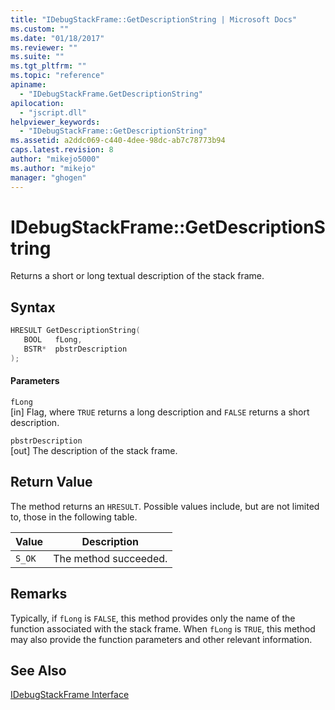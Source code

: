 ```yaml
---
title: "IDebugStackFrame::GetDescriptionString | Microsoft Docs"
ms.custom: ""
ms.date: "01/18/2017"
ms.reviewer: ""
ms.suite: ""
ms.tgt_pltfrm: ""
ms.topic: "reference"
apiname: 
  - "IDebugStackFrame.GetDescriptionString"
apilocation: 
  - "jscript.dll"
helpviewer_keywords: 
  - "IDebugStackFrame::GetDescriptionString"
ms.assetid: a2ddc069-c440-4dee-98dc-ab7c78773b94
caps.latest.revision: 8
author: "mikejo5000"
ms.author: "mikejo"
manager: "ghogen"
---
```

# IDebugStackFrame::GetDescriptionString
Returns a short or long textual description of the stack frame.  
  
## Syntax  
  
```cpp
HRESULT GetDescriptionString(  
   BOOL   fLong,  
   BSTR*  pbstrDescription  
);  
```  
  
#### Parameters  
 `fLong`  
 [in] Flag, where `TRUE` returns a long description and `FALSE` returns a short description.  
  
 `pbstrDescription`  
 [out] The description of the stack frame.  
  
## Return Value  
 The method returns an `HRESULT`. Possible values include, but are not limited to, those in the following table.  
  
|Value|Description|  
|-----------|-----------------|  
|`S_OK`|The method succeeded.|  
  
## Remarks  
 Typically, if `fLong` is `FALSE`, this method provides only the name of the function associated with the stack frame. When `fLong` is `TRUE`, this method may also provide the function parameters and other relevant information.  
  
## See Also  
 [IDebugStackFrame Interface](../../winscript/reference/idebugstackframe-interface.md)